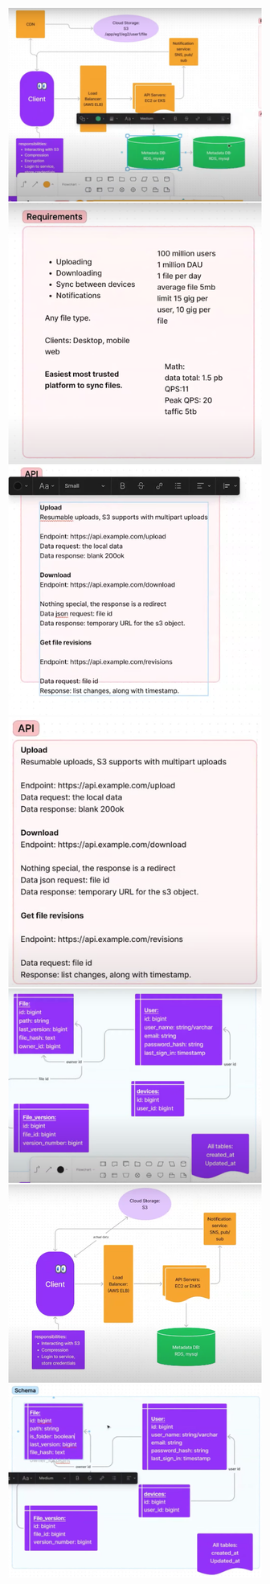 ![](image/GoogleDrive_1.png)
![](image/GoogleDrive_2.png)
![](image/GoogleDrive_3.png)
![](image/GoogleDrive_4.png)
![](image/GoogleDrive_5.png)
![](image/GoogleDrive_6.png)
![](image/GoogleDrive_7.png)